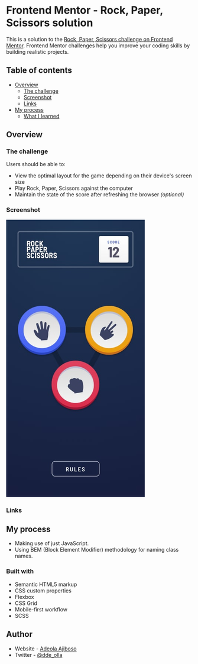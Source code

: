 # Frontend Mentor - Rock, Paper, Scissors solution

This is a solution to the [Rock, Paper, Scissors challenge on Frontend Mentor](https://www.frontendmentor.io/challenges/rock-paper-scissors-game-pTgwgvgH). Frontend Mentor challenges help you improve your coding skills by building realistic projects.

## Table of contents

- [Overview](#overview)
  - [The challenge](#the-challenge)
  - [Screenshot](#screenshot)
  - [Links](#links)
- [My process](#my-process)
  - [What I learned](#what-i-learned)

## Overview

### The challenge

Users should be able to:

- View the optimal layout for the game depending on their device's screen size
- Play Rock, Paper, Scissors against the computer
- Maintain the state of the score after refreshing the browser _(optional)_

### Screenshot

![picture 3](./design/original/mobile-step-1.jpg)

### Links

<!-- [Live Demo](https://rock-paper-scissors-game-zeta-one.vercel.app/) -->

## My process

- Making use of just  JavaScript.
- Using BEM (Block Element Modifier) methodology for naming class names.


### Built with

- Semantic HTML5 markup
- CSS custom properties
- Flexbox
- CSS Grid
- Mobile-first workflow
- SCSS


## Author

- Website - [Adeola Ajiboso](https://github.com/Ajiboso-Adeola)
- Twitter - [@dde_olla](https://www.twitter.com/dde_olla)
